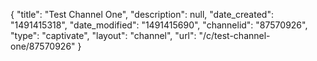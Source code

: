 {
    "title": "Test Channel One",
    "description": null,
    "date_created": "1491415318",
    "date_modified": "1491415690",
    "channelid": "87570926",
    "type": "captivate",
    "layout": "channel",
    "url": "\/c\/test-channel-one\/87570926"
}